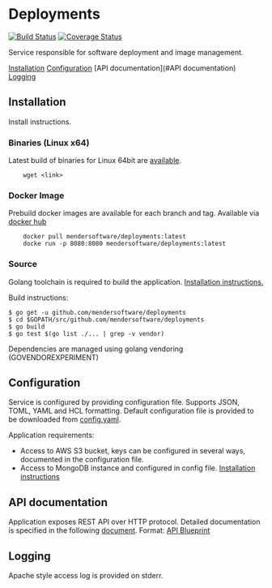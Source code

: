 # Deployments
[![Build Status](https://travis-ci.com/mendersoftware/artifacts.svg?token=rx8YqsZ2ZyaopcMPmDmo&branch=master)](https://travis-ci.com/mendersoftware/artifacts)
[![Coverage Status](https://coveralls.io/repos/mendersoftware/artifacts/badge.svg?branch=master&service=github&t=xZ0vYT)](https://coveralls.io/github/mendersoftware/artifacts?branch=master)

Service responsible for software deployment and image management.

[Installation](#Installation)
[Configuration](#Configuration)
[API documentation](#API documentation)
[Logging](#Logging)

## Installation

Install instructions.

### Binaries (Linux x64)

Latest build of binaries for Linux 64bit are [available](LINK).

```
    wget <link>
```
    
### Docker Image

Prebuild docker images are available for each branch and tag. Available via [docker hub](https://hub.docker.com/r/mendersoftware/deployments/)

```
    docker pull mendersoftware/deployments:latest
    docke run -p 8080:8080 mendersoftware/deployments:latest 
```

### Source

Golang toolchain is required to build the application. [Installation instructions.](https://golang.org/doc/install)

Build instructions:

```
$ go get -u github.com/mendersoftware/deployments
$ cd $GOPATH/src/github.com/mendersoftware/deployments
$ go build
$ go test $(go list ./... | grep -v vendor)
```

Dependencies are managed using golang vendoring (GOVENDOREXPERIMENT)

## Configuration

Service is configured by providing configuration file. Supports JSON, TOML, YAML and HCL formatting.
Default configuration file is provided to be downloaded from [config.yaml](https://github.com/mendersoftware/deployments/blob/master/config.yaml).

Application requirements:
* Access to AWS S3 bucket, keys can be configured in several ways, documented in the configuration file.
* Access to MongoDB instance and configured in config file. [Installation instructions](https://www.mongodb.org/downloads#)

## API documentation

Application exposes REST API over HTTP protocol. Detailed documentation is specified in the following [document](https://github.com/mendersoftware/deployments/blob/master/docs/api_spec.md).
Format: [API Blueprint](https://apiblueprint.org)


## Logging

Apache style access log is provided on stderr.

